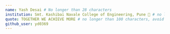 ```yaml
---
name: Yash Desai # No longer than 28 characters
institution: Smt. Kashibai Navale College of Engineering, Pune 🚩 # no longer than 58 characters
quote: TOGETHER WE ACHIEVE MORE # no longer than 100 characters, avoid using quotes(") to guarantee the format remains the same.
github_user: yd0369
---
```

